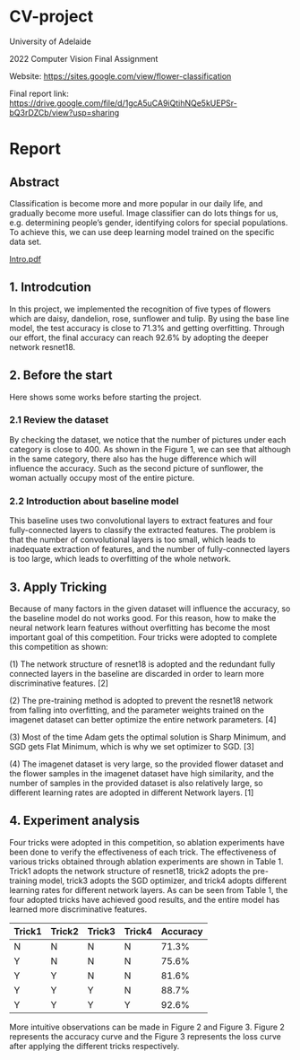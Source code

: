 # CV-project

University of Adelaide

2022 Computer Vision Final Assignment

Website: https://sites.google.com/view/flower-classification

Final report link: https://drive.google.com/file/d/1gcA5uCA9iQtihNQe5kUEPSr-bQ3rDZCb/view?usp=sharing



# Report

## Abstract
  Classification is become more and more popular in our
daily life, and gradually become more useful. Image classifier can do lots things for us, e.g. determining people’s gender, identifying colors for special populations. To achieve
this, we can use deep learning model trained on the specific
data set.


[Intro.pdf](https://github.com/XiaoLinZzz/CV-project/blob/main/Report/1.pdf)

## 1. Introdcution
  In this project, we implemented the recognition of five
types of flowers which are daisy, dandelion, rose, sunflower
and tulip. By using the base line model, the test accuracy is
close to 71.3% and getting overfitting. Through our effort,
the final accuracy can reach 92.6% by adopting the deeper
network resnet18.

## 2. Before the start
Here shows some works before starting the project.


### 2.1 Review the dataset
  By checking the dataset, we notice that the number of
pictures under each category is close to 400. As shown in
the Figure 1, we can see that although in the same category, there also has the huge difference which will influence
the accuracy. Such as the second picture of sunflower, the
woman actually occupy most of the entire picture.


### 2.2 Introduction about baseline model
  This baseline uses two convolutional layers to extract
features and four fully-connected layers to classify the extracted features. The problem is that the number of convolutional layers is too small, which leads to inadequate extraction of features, and the number of fully-connected layers is
too large, which leads to overfitting of the whole network.


## 3. Apply Tricking
  Because of many factors in the given dataset will influence the accuracy, so the baseline model do not works
good. For this reason, how to make the neural network learn
features without overfitting has become the most important
goal of this competition. Four tricks were adopted to complete this competition as shown:

(1) The network structure of resnet18 is adopted and the
redundant fully connected layers in the baseline are discarded in order to learn more discriminative features. [2]

(2) The pre-training method is adopted to prevent the
resnet18 network from falling into overfitting, and the parameter weights trained on the imagenet dataset can better
optimize the entire network parameters. [4]

(3) Most of the time Adam gets the optimal solution is
Sharp Minimum, and SGD gets Flat Minimum, which is
why we set optimizer to SGD. [3]

(4) The imagenet dataset is very large, so the provided
flower dataset and the flower samples in the imagenet
dataset have high similarity, and the number of samples
in the provided dataset is also relatively large, so different
learning rates are adopted in different Network layers. [1]


## 4. Experiment analysis

Four tricks were adopted in this competition, so ablation experiments have been done to verify the effectiveness
of each trick. The effectiveness of various tricks obtained
through ablation experiments are shown in Table 1. Trick1
adopts the network structure of resnet18, trick2 adopts the
pre-training model, trick3 adopts the SGD optimizer, and
trick4 adopts different learning rates for different network
layers. As can be seen from Table 1, the four adopted tricks
have achieved good results, and the entire model has learned
more discriminative features.

Trick1 | Trick2 | Trick3 | Trick4 | Accuracy |
--- | --- | --- | --- |--- |
N | N | N | N | 71.3% | 
Y | N | N | N | 75.6% | 
Y | Y | N | N | 81.6% |
Y | Y | Y | N | 88.7% |
Y | Y | Y | Y | 92.6% |

More intuitive observations can be made in Figure 2 and
Figure 3. Figure 2 represents the accuracy curve and the
Figure 3 represents the loss curve after applying the different tricks respectively.




